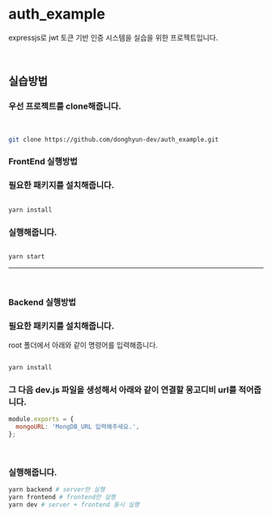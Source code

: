 # auth_example

expressjs로 jwt 토큰 기반 인증 시스템을 실습을 위한 프로젝트입니다. 

<br>  

## 실습방법

### 우선 프로젝트를 clone해줍니다.  
<br>

```bash
git clone https://github.com/donghyun-dev/auth_example.git

```

### FrontEnd 실행방법

### 필요한 패키지를 설치해줍니다.

```bash

yarn install
```

### 실행해줍니다.

```bash

yarn start
```

<hr>   

<br>

### Backend 실행방법

### 필요한 패키지를 설치해줍니다.

root 폴더에서 아래와 같이 명령어를 입력해줍니다.
```bash

yarn install
```

### 그 다음 dev.js 파일을 생성해서 아래와 같이 연결할 몽고디비 url를 적어줍니다.   

```javascript
module.exports = {
  mongoURL: 'MongDB_URL 입력해주세요.',
};
```

<br>

### 실행해줍니다.

```bash
yarn backend # server만 실행
yarn frontend # frontend만 실행
yarn dev # server + frontend 동시 실행
```
